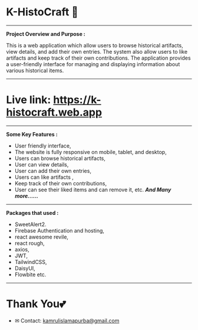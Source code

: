 # K-HistoCraft 🏰

---------------------
**Project Overview and  Purpose :**

This is a web application which allow users to browse historical artifacts, view details, and add their own entries. The system also allow users to like artifacts and keep track of their own contributions. The application provides a user-friendly interface for managing and displaying information about various historical items.

--------------

# Live link: https://k-histocraft.web.app

--------------

**Some Key Features :**
- User friendly interface,
- The website is fully responsive on mobile, tablet, and desktop,
- Users can browse historical artifacts,
- User can view details, 
- User can add their own entries,
- Users can like artifacts ,
- Keep track of their own contributions,
- User can see their liked items and can remove it, etc.  ***And Many more......***

-------------------------

**Packages that used :**
- SweetAlert2.
- Firebase Authentication and hosting,
- react awesome revile,
- react rough,
- axios,
- JWT,
- TailwindCSS,
- DaisyUI,
- Flowbite etc.
--------------

# Thank You💕

- ✉ Contact: kamrulislamapurba@gmail.com


